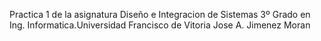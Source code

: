 Practica 1 de la asignatura Diseño e Integracion de Sistemas
3º Grado en Ing. Informatica.Universidad Francisco de Vitoria
Jose A. Jimenez Moran